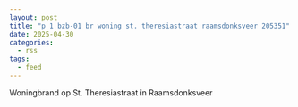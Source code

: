 ```yaml
---
layout: post
title: "p 1 bzb-01 br woning st. theresiastraat raamsdonksveer 205351"
date: 2025-04-30
categories: 
  - rss
tags: 
  - feed
---
```


Woningbrand op St. Theresiastraat in Raamsdonksveer
